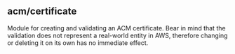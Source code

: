 ## acm/certificate

Module for creating and validating an ACM certificate. Bear in mind that the 
validation does not represent a real-world entity in AWS, therefore changing or 
deleting it on its own has no immediate effect.